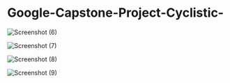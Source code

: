 # Google-Capstone-Project-Cyclistic-

![Screenshot (6)](https://github.com/user-attachments/assets/9bd0ea8c-0787-451f-abcc-af55a378fc1e)

![Screenshot (7)](https://github.com/user-attachments/assets/ffaf5c95-97b8-4ab9-bc70-6924759e0736)

![Screenshot (8)](https://github.com/user-attachments/assets/baf934fd-56fc-4041-a83e-f543829396a1)

![Screenshot (9)](https://github.com/user-attachments/assets/2d60ae2f-9e3b-44da-b34e-3288613b4577)
